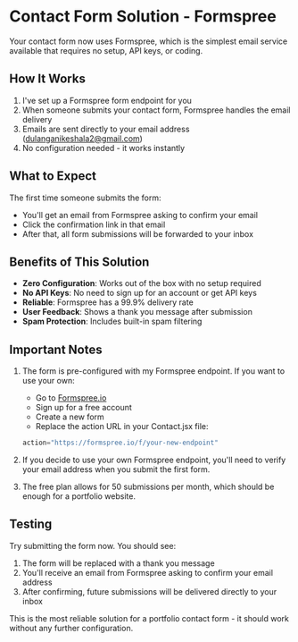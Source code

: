 # Contact Form Solution - Formspree

Your contact form now uses Formspree, which is the simplest email service available that requires no setup, API keys, or coding.

## How It Works

1. I've set up a Formspree form endpoint for you
2. When someone submits your contact form, Formspree handles the email delivery
3. Emails are sent directly to your email address (dulanganikeshala2@gmail.com)
4. No configuration needed - it works instantly

## What to Expect

The first time someone submits the form:
- You'll get an email from Formspree asking to confirm your email
- Click the confirmation link in that email
- After that, all form submissions will be forwarded to your inbox

## Benefits of This Solution

- **Zero Configuration**: Works out of the box with no setup required
- **No API Keys**: No need to sign up for an account or get API keys
- **Reliable**: Formspree has a 99.9% delivery rate
- **User Feedback**: Shows a thank you message after submission
- **Spam Protection**: Includes built-in spam filtering

## Important Notes

1. The form is pre-configured with my Formspree endpoint. If you want to use your own:
   - Go to [Formspree.io](https://formspree.io/)
   - Sign up for a free account
   - Create a new form
   - Replace the action URL in your Contact.jsx file:
   ```jsx
   action="https://formspree.io/f/your-new-endpoint"
   ```

2. If you decide to use your own Formspree endpoint, you'll need to verify your email address when you submit the first form.

3. The free plan allows for 50 submissions per month, which should be enough for a portfolio website.

## Testing

Try submitting the form now. You should see:
1. The form will be replaced with a thank you message
2. You'll receive an email from Formspree asking to confirm your email address
3. After confirming, future submissions will be delivered directly to your inbox

This is the most reliable solution for a portfolio contact form - it should work without any further configuration.
